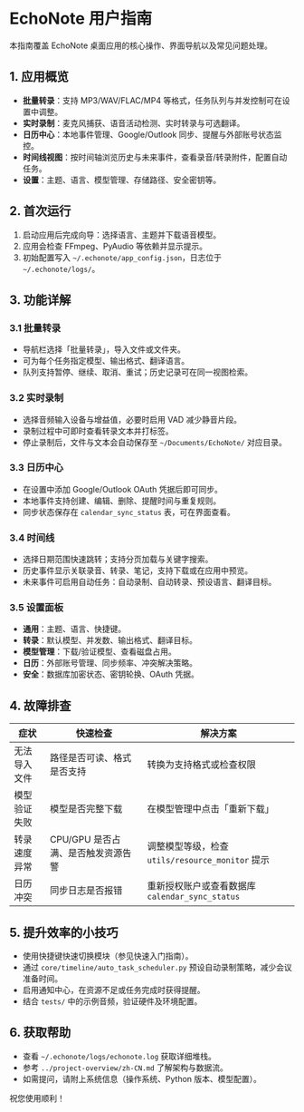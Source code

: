 # EchoNote 用户指南

本指南覆盖 EchoNote 桌面应用的核心操作、界面导航以及常见问题处理。

## 1. 应用概览
- **批量转录**：支持 MP3/WAV/FLAC/MP4 等格式，任务队列与并发控制可在设置中调整。
- **实时录制**：麦克风捕获、语音活动检测、实时转录与可选翻译。
- **日历中心**：本地事件管理、Google/Outlook 同步、提醒与外部账号状态监控。
- **时间线视图**：按时间轴浏览历史与未来事件，查看录音/转录附件，配置自动任务。
- **设置**：主题、语言、模型管理、存储路径、安全密钥等。

## 2. 首次运行
1. 启动应用后完成向导：选择语言、主题并下载语音模型。
2. 应用会检查 FFmpeg、PyAudio 等依赖并显示提示。
3. 初始配置写入 `~/.echonote/app_config.json`，日志位于 `~/.echonote/logs/`。

## 3. 功能详解
### 3.1 批量转录
- 导航栏选择「批量转录」，导入文件或文件夹。
- 可为每个任务指定模型、输出格式、翻译语言。
- 队列支持暂停、继续、取消、重试；历史记录可在同一视图检索。

### 3.2 实时录制
- 选择音频输入设备与增益值，必要时启用 VAD 减少静音片段。
- 录制过程中可即时查看转录文本并打标签。
- 停止录制后，文件与文本会自动保存至 `~/Documents/EchoNote/` 对应目录。

### 3.3 日历中心
- 在设置中添加 Google/Outlook OAuth 凭据后即可同步。
- 本地事件支持创建、编辑、删除、提醒时间与重复规则。
- 同步状态保存在 `calendar_sync_status` 表，可在界面查看。

### 3.4 时间线
- 选择日期范围快速跳转；支持分页加载与关键字搜索。
- 历史事件显示关联录音、转录、笔记，支持下载或在应用中预览。
- 未来事件可启用自动任务：自动录制、自动转录、预设语言、翻译目标。

### 3.5 设置面板
- **通用**：主题、语言、快捷键。
- **转录**：默认模型、并发数、输出格式、翻译目标。
- **模型管理**：下载/验证模型、查看磁盘占用。
- **日历**：外部账号管理、同步频率、冲突解决策略。
- **安全**：数据库加密状态、密钥轮换、OAuth 凭据。

## 4. 故障排查
| 症状 | 快速检查 | 解决方案 |
| ---- | -------- | -------- |
| 无法导入文件 | 路径是否可读、格式是否支持 | 转换为支持格式或检查权限 |
| 模型验证失败 | 模型是否完整下载 | 在模型管理中点击「重新下载」 |
| 转录速度异常 | CPU/GPU 是否占满、是否触发资源告警 | 调整模型等级，检查 `utils/resource_monitor` 提示 |
| 日历冲突 | 同步日志是否报错 | 重新授权账户或查看数据库 `calendar_sync_status` |

## 5. 提升效率的小技巧
- 使用快捷键快速切换模块（参见快速入门指南）。
- 通过 `core/timeline/auto_task_scheduler.py` 预设自动录制策略，减少会议准备时间。
- 启用通知中心，在资源不足或任务完成时获得提醒。
- 结合 `tests/` 中的示例音频，验证硬件及环境配置。

## 6. 获取帮助
- 查看 `~/.echonote/logs/echonote.log` 获取详细堆栈。
- 参考 `../project-overview/zh-CN.md` 了解架构与数据流。
- 如需提问，请附上系统信息（操作系统、Python 版本、模型配置）。

祝您使用顺利！
